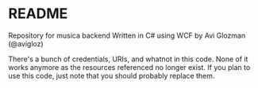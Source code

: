 # README #

Repository for musica backend
Written in C# using WCF by Avi Glozman (@avigloz)

There's a bunch of credentials, URIs, and whatnot in this code. None of it works anymore as the resources referenced no longer exist. If you plan to use this code, just note that you should probably replace them.
